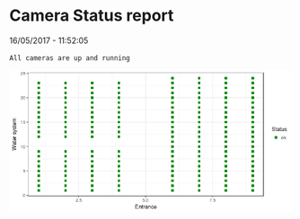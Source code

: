 Camera Status report
================
16/05/2017 - 11:52:05

    All cameras are up and running

![](camreport_files/figure-markdown_github/unnamed-chunk-2-1.png)
